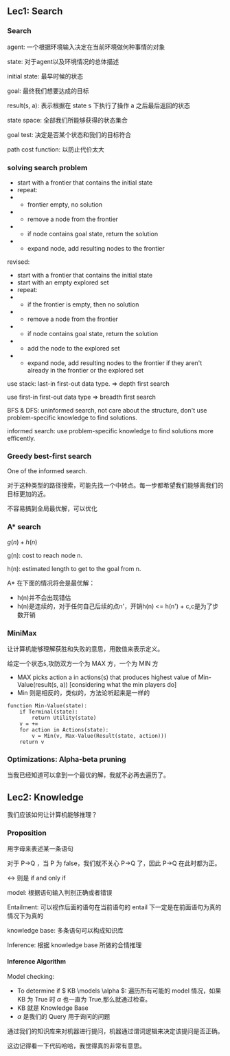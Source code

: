 ## Lec1: Search
### Search
agent: 一个根据环境输入决定在当前环境做何种事情的对象

state: 对于agent以及环境情况的总体描述

initial state: 最早时候的状态

goal: 最终我们想要达成的目标

result(s, a): 表示根据在 state s 下执行了操作 a 之后最后返回的状态

state space: 全部我们所能够获得的状态集合

goal test: 决定是否某个状态和我们的目标符合

path cost function: 以防止代价太大

### solving search problem
- start with a frontier that contains the initial state
- repeat:
- - frontier empty, no solution
- - remove a node from the frontier
- - if node contains goal state, return the solution
- - expand node, add resulting nodes to the frontier

revised:
- start with a frontier that contains the initial state
- start with an empty explored set
- repeat:
- - if the frontier is empty, then no solution
- - remove a node from the frontier
- - if node contains goal state, return the solution
- - add the node to the explored set
- - expand node, add resulting nodes to the frontier if they aren't already in the frontier or the explored set

use stack: last-in first-out data type. => depth first search

use first-in first-out data type => breadth first search 

BFS & DFS: uninformed search, not care about the structure, don't use problem-specific knowledge to find solutions.

informed search: use problem-specific knowledge to find solutions more efficently.
### Greedy best-first search
One of the informed search.

对于这种类型的路径搜索，可能先找一个中转点。每一步都希望我们能够离我们的目标更加的近。

不容易搞到全局最优解，可以优化
### A* search
$g(n) + h(n)$

g(n): cost to reach node n.

h(n): estimated length to get to the goal from n.

A* 在下面的情况将会是最优解：
- h(n)并不会出现错估
- h(n)是连续的，对于任何自己后续的点n'，开销h(n) <= h(n') + c,c是为了步数开销

### MiniMax
让计算机能够理解获胜和失败的意思，用数值来表示定义。

给定一个状态s,攻防双方一个为 MAX 方，一个为 MIN 方
- MAX picks action a in actions(s) that produces highest value of Min-Value(result(s, a)) [considering what the min players do]
- Min 则是相反的，类似的，方法论听起来是一样的

```
function Min-Value(state):
    if Terminal(state):
        return Utility(state)
    v = +∞
    for action in Actions(state):
        v = Min(v, Max-Value(Result(state, action)))
    return v
```
### Optimizations: Alpha-beta pruning
当我已经知道可以拿到一个最优的解，我就不必再去遍历了。

## Lec2: Knowledge
我们应该如何让计算机能够推理？
### Proposition
用字母来表述某一条语句

对于 P->Q ，当 P 为 false，我们就不关心 P->Q 了，因此 P->Q 在此时都为正。

<-> 则是 if and only if

model: 根据语句输入判别正确或者错误

Entailment: 可以视作后面的语句在当前语句的 entail 下一定是在前面语句为真的情况下为真的

knowledge base: 多条语句可以构成知识库

Inference: 根据 knowledge base 所做的合情推理
#### Inference Algorithm
Model checking:
- To determine if $ KB \models \alpha $: 遍历所有可能的 model 情况，如果 KB 为 True 时 $\alpha$ 也一直为 True,那么就通过检查。
- KB 就是 Knowledge Base
- $\alpha$ 是我们的 Query 用于询问的问题

通过我们的知识库来对机器进行提问，机器通过谓词逻辑来决定该提问是否正确。

这边记得看一下代码哈哈，我觉得真的非常有意思。